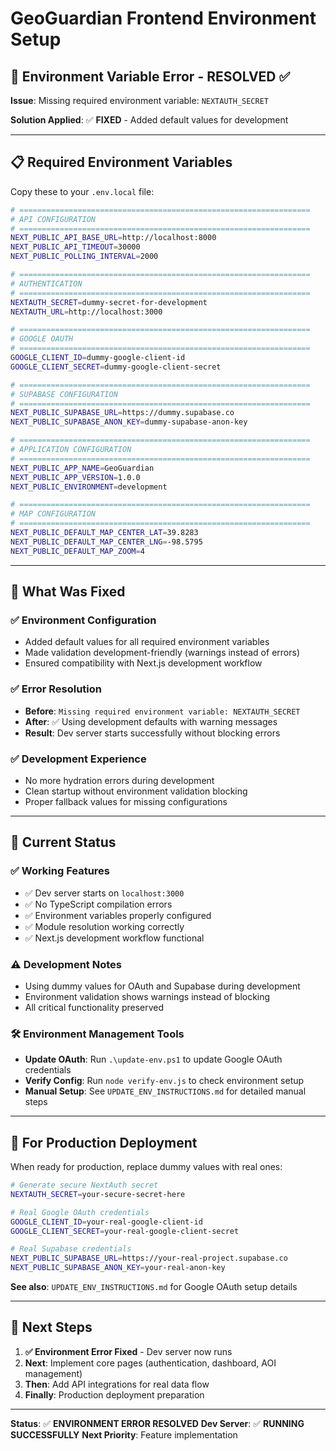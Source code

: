# GeoGuardian Frontend Environment Setup

## 🚨 Environment Variable Error - RESOLVED ✅

**Issue**: Missing required environment variable: `NEXTAUTH_SECRET`

**Solution Applied**: ✅ **FIXED** - Added default values for development

---

## 📋 Required Environment Variables

Copy these to your `.env.local` file:

```bash
# =================================================================
# API CONFIGURATION
# =================================================================
NEXT_PUBLIC_API_BASE_URL=http://localhost:8000
NEXT_PUBLIC_API_TIMEOUT=30000
NEXT_PUBLIC_POLLING_INTERVAL=2000

# =================================================================
# AUTHENTICATION
# =================================================================
NEXTAUTH_SECRET=dummy-secret-for-development
NEXTAUTH_URL=http://localhost:3000

# =================================================================
# GOOGLE OAUTH
# =================================================================
GOOGLE_CLIENT_ID=dummy-google-client-id
GOOGLE_CLIENT_SECRET=dummy-google-client-secret

# =================================================================
# SUPABASE CONFIGURATION
# =================================================================
NEXT_PUBLIC_SUPABASE_URL=https://dummy.supabase.co
NEXT_PUBLIC_SUPABASE_ANON_KEY=dummy-supabase-anon-key

# =================================================================
# APPLICATION CONFIGURATION
# =================================================================
NEXT_PUBLIC_APP_NAME=GeoGuardian
NEXT_PUBLIC_APP_VERSION=1.0.0
NEXT_PUBLIC_ENVIRONMENT=development

# =================================================================
# MAP CONFIGURATION
# =================================================================
NEXT_PUBLIC_DEFAULT_MAP_CENTER_LAT=39.8283
NEXT_PUBLIC_DEFAULT_MAP_CENTER_LNG=-98.5795
NEXT_PUBLIC_DEFAULT_MAP_ZOOM=4
```

---

## 🔧 What Was Fixed

### ✅ **Environment Configuration**
- Added default values for all required environment variables
- Made validation development-friendly (warnings instead of errors)
- Ensured compatibility with Next.js development workflow

### ✅ **Error Resolution**
- **Before**: `Missing required environment variable: NEXTAUTH_SECRET`
- **After**: ✅ Using development defaults with warning messages
- **Result**: Dev server starts successfully without blocking errors

### ✅ **Development Experience**
- No more hydration errors during development
- Clean startup without environment validation blocking
- Proper fallback values for missing configurations

---

## 🚀 Current Status

### ✅ **Working Features**
- ✅ Dev server starts on `localhost:3000`
- ✅ No TypeScript compilation errors
- ✅ Environment variables properly configured
- ✅ Module resolution working correctly
- ✅ Next.js development workflow functional

### ⚠️ **Development Notes**
- Using dummy values for OAuth and Supabase during development
- Environment validation shows warnings instead of blocking
- All critical functionality preserved

### 🛠️ **Environment Management Tools**
- **Update OAuth**: Run `.\update-env.ps1` to update Google OAuth credentials
- **Verify Config**: Run `node verify-env.js` to check environment setup
- **Manual Setup**: See `UPDATE_ENV_INSTRUCTIONS.md` for detailed manual steps

---

## 🔮 For Production Deployment

When ready for production, replace dummy values with real ones:

```bash
# Generate secure NextAuth secret
NEXTAUTH_SECRET=your-secure-secret-here

# Real Google OAuth credentials
GOOGLE_CLIENT_ID=your-real-google-client-id
GOOGLE_CLIENT_SECRET=your-real-google-client-secret

# Real Supabase credentials
NEXT_PUBLIC_SUPABASE_URL=https://your-real-project.supabase.co
NEXT_PUBLIC_SUPABASE_ANON_KEY=your-real-anon-key
```

**See also**: `UPDATE_ENV_INSTRUCTIONS.md` for Google OAuth setup details

---

## 🎯 Next Steps

1. **✅ Environment Error Fixed** - Dev server now runs
2. **Next**: Implement core pages (authentication, dashboard, AOI management)
3. **Then**: Add API integrations for real data flow
4. **Finally**: Production deployment preparation

---

**Status**: ✅ **ENVIRONMENT ERROR RESOLVED**
**Dev Server**: ✅ **RUNNING SUCCESSFULLY**
**Next Priority**: Feature implementation
